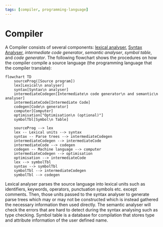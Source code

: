 ```yaml
---
tags: [compiler, programming-language]
---
```


# Compiler

A Compiler consists of several components: [lexical analyser](202302281733.md),
[Syntax Analyser](202302281741.md), *intermediate code generator*, *semantic
analyser*, *symbol table*, and *code generator*. The following flowchart shows
the procedures on how the compiler compile a source language (the programming
language that the compiler translate):

```mermaid
flowchart TD
    sourceProg([Source program])
    lex[Lexical\n analyser]
    syntax[Syntax\n analyser]
    intermediateCodegen[Intermediate\n code generator\n and semantic\n analyser]
    intermediateCode[Intermediate Code]
    codegen[Code\n generator]
    computer[Computer]
    optimisation["Optimisation\n (optional)"]
    symbolTbl[Symbol\n Table]

    sourceProg --> lex
    lex -- Lexical units --> syntax
    syntax -- Parse trees --> intermediateCodegen
    intermediateCodegen --> intermediateCode
    intermediateCode --> codegen
    codegen -- Machine language --> computer
    intermediateCodegen --> optimisation
    optimisation --> intermediateCode
    lex --> symbolTbl
    syntax --> symbolTbl
    symbolTbl --> intermediateCodegen
    symbolTbl --> codegen
```

Lexical analyser parses the source language into lexical units such as
identifiers, keywords, operators, punctuation symbols etc. except comments.
Then, those units passed to the syntax analyser to generate parse trees which
may or may not be constructed which is instead gathered the necessary
information then used directly. The semantic analyser will check the errors that
are hard to detect during the syntax analysing such as type checking. Symbol
table is a database for compilation that stores type and attribute information
of the user defined name.
